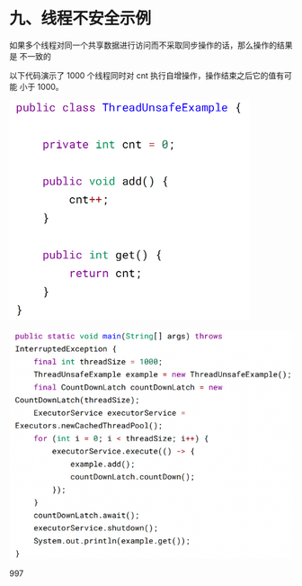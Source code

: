 # 九、线程不安全示例

如果多个线程对同一个共享数据进行访问而不采取同步操作的话，那么操作的结果是
不一致的

以下代码演示了 1000 个线程同时对 cnt 执行自增操作，操作结束之后它的值有可能
小于 1000。

![img_61.png](img_61.png)

![img_62.png](img_62.png)

997


